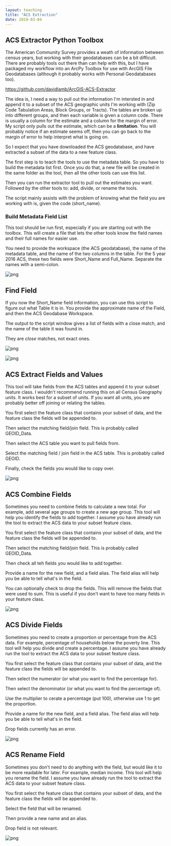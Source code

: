 ```yaml
---
layout: teaching
title: "ACS Extraction"
date: 2019-03-04
---
```


## ACS Extractor Python Toolbox

The American Community Survey provides a weath of information between census years, but working with their geodatabases can be a bit difficult. There are probably tools out there than can help with this, but I have packaged my workflow into an ArcPy Toolbox for use with ArcGIS File Geodatabases (although it probably works with Personal Geodatabases too).

https://github.com/davidlamb/ArcGIS-ACS-Extractor

The idea is, I need a way to pull out the information I'm intersted in and append it to a subset of the ACS geographic units I'm working with (Zip Code Tabulation Areas, Block Groups, or Tracts). The tables are broken up into different groups, and then each variable is given a column code. There is usually a column for the estimate and a column for the margin of error. My script only pulls out the estimate, which can be a **limitation**. You will probably notice if an estimate seems off, then you can go back to the margin of error to help interpret what is going on.

So I expect that you have downloaded the ACS geodatabase, and have extracted a subset of the data to a new feature class.

The first step is to teach the tools to use the metadata table. So you have to build the metadata list first. Once you do that, a new file will be created in the same folder as the tool, then all the other tools can use this list.

Then you can run the extractor tool to pull out the estimates you want. Followed by the other tools to: add, divide, or rename the tools.

The script mainly assists with the problem of knowing what the field you are working with is, given the code (short_name).

### Build Metadata Field List

This tool should be run first, especially if you are starting out with the toolbox. This will create a file that lets the other tools know the field names and their full names for easier use.

You need to provide the workspace (the ACS geodatabase), the name of the metadata table, and the name of the two columns in the table. For the 5 year 2016 ACS, these two fields were Short_Name and Full_Name. Separate the names with a semi-colon.





![png](/assets/images/acs/output_3_0.png)



## Find Field

If you now the Short_Name field information, you can use this script to figure out what Table it is in. You provide the approximate name of the Field, and then the ACS Geodabase Workspace.

The output to the script window gives a list of fields with a close match, and the name of the table it was found in.

They are *close* matches, not exact ones.




![png](/assets/images/acs/output_5_0.png)







![png](/assets/images/acs/output_6_0.png)



## ACS Extract Fields and Values

This tool will take fields from the ACS tables and append it to your subset feature class. I wouldn't recommend running this on all Census Geography units. It works best for a subset of units. If you want all units, you are probably better off joining or relating the tables.

You first select the feature class that contains your subset of data, and the feature class the fields will be appended to.

Then select the matching field/join field. This is probably called GEOID_Data.

Then select the ACS table you want to pull fields from.

Select the matching field / join field in the ACS table. This is probably called GEOID.

Finally, check the fields you would like to copy over.







![png](/assets/images/acs/output_8_0.png)



## ACS Combine Fields

Sometimes you need to combine fields to calculate a new total. For example, add several age groups to create a new age group. This tool will help you identify the fields to add together. I assume you have already run the tool to extract the ACS data to your subset feature class.


You first select the feature class that contains your subset of data, and the feature class the fields will be appended to.

Then select the matching field/join field. This is probably called GEOID_Data.

Then check all teh fields you would like to add together.

Provide a name for the new field, and a field alias. The field alias will help you be able to tell what's in the field.

You can optionally check to drop the fields. This will remove the fields that were used to sum. This is useful if you don't want to have too many fields in your feature class.





![png](/assets/images/acs/output_10_0.png)



## ACS Divide Fields

Sometimes you need to create a proportion or percentage from the ACS data. For example, percentage of households below the poverty line. This tool will help you divide and create a percentage. I assume you have already run the tool to extract the ACS data to your subset feature class.


You first select the feature class that contains your subset of data, and the feature class the fields will be appended to.

Then select the numerator (or what you want to find the percentage for).

Then select the denominator (or what you want to find the percentage of).

Use the multiplier to cerate a percentage (put 100), otherwise use 1 to get the proportion.

Provide a name for the new field, and a field alias. The field alias will help you be able to tell what's in the field.

Drop fields currently has an error.







![png](/assets/images/acs/output_12_0.png)



## ACS Rename Field

Sometimes you don't need to do anything with the field, but would like it to be more readable for later. For example, median income. This tool will help you rename the field. I assume you have already run the tool to extract the ACS data to your subset feature class.


You first select the feature class that contains your subset of data, and the feature class the fields will be appended to.

Select the field that will be renamed.

Then provide a new name and an alias.

Drop field is not relevant.






![png](/assets/images/acs/output_14_0.png)


